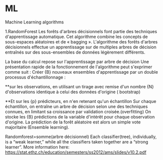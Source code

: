 # ML
Machine Learning algorithms

1.RandomForest
  Les forêts d'arbres décisionnels  font partie des techniques d'apprentissage automatique. Cet algorithme combine les concepts de sous-espaces aléatoires et de « bagging ». L'algorithme des forêts d'arbres décisionnels effectue un apprentissage sur de multiples arbres de décision entraînés sur des sous-ensembles de données légèrement différents.

La base du calcul repose sur l'apprentissage par arbre de décision
Une présentation rapide de la fonctionnement de l'algorithme peut s'exprimer comme suit :
Créer {B} nouveaux ensembles d'apprentissage par un double processus d'échantillonnage :

**sur les observations, en utilisant un tirage avec remise d'un nombre {N} d'observations identique à celui des données d'origine
( bootstrap)

**Et sur les {p} prédicteurs, en n'en retenant qu'un échantillon 
Sur chaque échantillon, on entraîne un arbre de décision selon une des techniques connues, en limitant sa croissance par validation croisée.(overfitting)
On stocke les {B} prédictions de la variable d'intérêt pour chaque observation d'origine.
La prédiction de la forêt aléatoire est alors un simple vote majoritaire (Ensemble learning).

Randomforest=somme(arbre décisionnel)
Each classifier(tree), individually, is a “weak learner,” while all the classifiers taken together are a “strong learner”.
More information here: https://stat.ethz.ch/education/semesters/ss2012/ams/slides/v10.2.pdf
